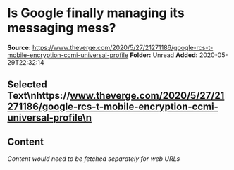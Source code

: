 # Is Google finally managing its messaging mess?

**Source:** https://www.theverge.com/2020/5/27/21271186/google-rcs-t-mobile-encryption-ccmi-universal-profile
**Folder:** Unread
**Added:** 2020-05-29T22:32:14


## Selected Text\nhttps://www.theverge.com/2020/5/27/21271186/google-rcs-t-mobile-encryption-ccmi-universal-profile\n

## Content
*Content would need to be fetched separately for web URLs*
